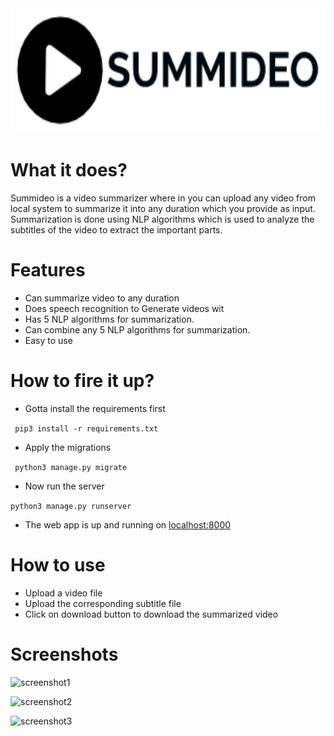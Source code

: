<img src="static/videoSummarizer/logo/mylogo.png" width = "650" height= "200">
<br>

# What it does?

Summideo is a video summarizer where in you can upload any video from local system to summarize it into any duration which you provide as input. Summarization is done using NLP algorithms which is used to analyze the subtitles of the video to extract the important parts. 

# Features
- Can summarize video to any duration 
- Does speech recognition to Generate videos wit
- Has 5 NLP algorithms for summarization.
- Can combine any 5 NLP algorithms for summarization.
- Easy to use

# How to fire it up? 

- Gotta install the requirements first

``` pip3 install -r requirements.txt```

- Apply the migrations

``` python3 manage.py migrate```

- Now run the server

```python3 manage.py runserver```

- The web app is up and running on [localhost:8000](https://localhost:8000/)

# How to use 
- Upload a video file
- Upload the corresponding subtitle file
- Click on download button to download the summarized video

# Screenshots

![screenshot1](screenshots/first.PNG)

![screenshot2](screenshots/main.png)

![screenshot3](screenshots/download.png)


